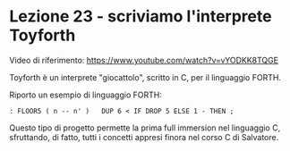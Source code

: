 # Lezione 23 - scriviamo l'interprete Toyforth
Video di riferimento: https://www.youtube.com/watch?v=vYODKK8TQGE

Toyforth è un interprete "giocattolo", scritto in C, per il linguaggio FORTH.

Riporto un esempio di linguaggio FORTH:

```forth
: FLOOR5 ( n -- n' )   DUP 6 < IF DROP 5 ELSE 1 - THEN ;
```
Questo tipo di progetto permette la prima full immersion nel linguaggio C, sfruttando, di fatto, tutti i concetti appresi finora nel corso C di Salvatore.
